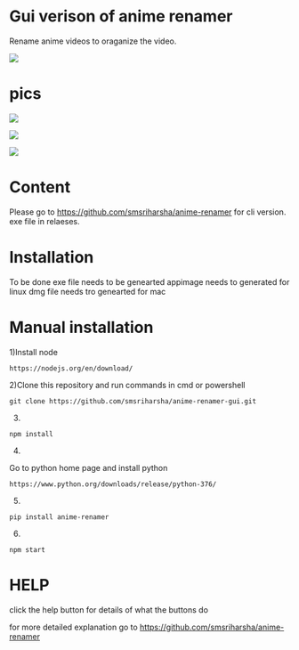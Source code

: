 # Gui verison of anime renamer

Rename anime videos to oraganize the video.

![](https://github.com/smsriharsha/anime-renamer-gui/blob/master/anime-renamer-gui%20videos%20and%20pics/animerenamer.gif)

# pics

![](https://github.com/smsriharsha/anime-renamer-gui/blob/master/anime-renamer-gui%20videos%20and%20pics/pic1.png)

![](https://github.com/smsriharsha/anime-renamer-gui/blob/master/anime-renamer-gui%20videos%20and%20pics/pic2.png)

![](https://github.com/smsriharsha/anime-renamer-gui/blob/master/anime-renamer-gui%20videos%20and%20pics/pic3.png)



# Content
Please go to https://github.com/smsriharsha/anime-renamer for cli version. exe file in relaeses.



# Installation
To be done
exe file needs to be genearted
appimage needs to generated for linux
dmg file needs tro genearted for mac



# Manual installation
1)Install node 
```
https://nodejs.org/en/download/
```
2)Clone this repository and run commands in cmd or powershell

```
git clone https://github.com/smsriharsha/anime-renamer-gui.git
```

3)
```
npm install
```
4)
Go to python home page and install python
```
https://www.python.org/downloads/release/python-376/
```
5)
```
pip install anime-renamer
```
6)
```
npm start
```



# HELP
click the help button for details of what the buttons do

for more detailed explanation go to https://github.com/smsriharsha/anime-renamer
